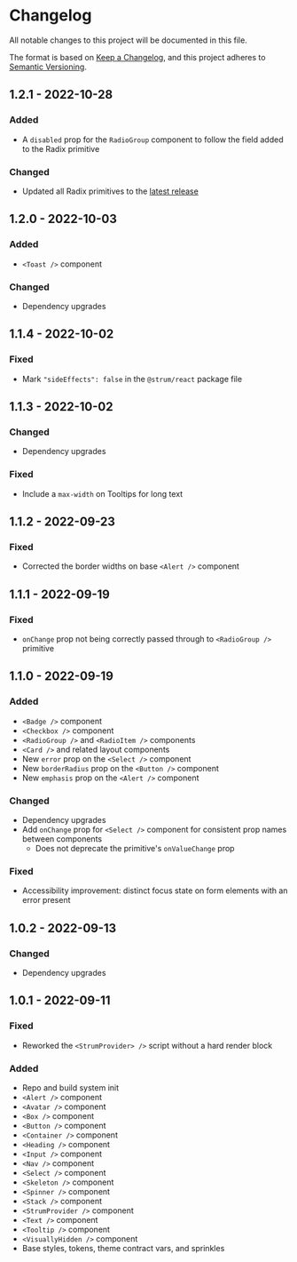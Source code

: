 # Changelog

All notable changes to this project will be documented in this file.

The format is based on [Keep a Changelog](https://keepachangelog.com/en/1.0.0/),
and this project adheres to [Semantic Versioning](https://semver.org/spec/v2.0.0.html).

## 1.2.1 - 2022-10-28

### Added

- A `disabled` prop for the `RadioGroup` component to follow the field added to the Radix primitive

### Changed

- Updated all Radix primitives to the [latest release](https://www.radix-ui.com/docs/primitives/overview/releases#october-17-2022)

## 1.2.0 - 2022-10-03

### Added

- `<Toast />` component

### Changed

- Dependency upgrades

## 1.1.4 - 2022-10-02

### Fixed

- Mark `"sideEffects": false` in the `@strum/react` package file

## 1.1.3 - 2022-10-02

### Changed

- Dependency upgrades

### Fixed

- Include a `max-width` on Tooltips for long text

## 1.1.2 - 2022-09-23

### Fixed

- Corrected the border widths on base `<Alert />` component

## 1.1.1 - 2022-09-19

### Fixed

- `onChange` prop not being correctly passed through to `<RadioGroup />` primitive

## 1.1.0 - 2022-09-19

### Added

- `<Badge />` component
- `<Checkbox />` component
- `<RadioGroup />` and `<RadioItem />` components
- `<Card />` and related layout components
- New `error` prop on the `<Select />` component
- New `borderRadius` prop on the `<Button />` component
- New `emphasis` prop on the `<Alert />` component

### Changed

- Dependency upgrades
- Add `onChange` prop for `<Select />` component for consistent prop names between components
  - Does not deprecate the primitive's `onValueChange` prop

### Fixed

- Accessibility improvement: distinct focus state on form elements with an error present

## 1.0.2 - 2022-09-13

### Changed

- Dependency upgrades

## 1.0.1 - 2022-09-11

### Fixed

- Reworked the `<StrumProvider> />` script without a hard render block

[1.0.1]: https://github.com/colinhemphill/strum/releases/tag/v1.0.1

### Added

- Repo and build system init
- `<Alert />` component
- `<Avatar />` component
- `<Box />` component
- `<Button />` component
- `<Container />` component
- `<Heading />` component
- `<Input />` component
- `<Nav />` component
- `<Select />` component
- `<Skeleton />` component
- `<Spinner />` component
- `<Stack />` component
- `<StrumProvider />` component
- `<Text />` component
- `<Tooltip />` component
- `<VisuallyHidden />` component
- Base styles, tokens, theme contract vars, and sprinkles
